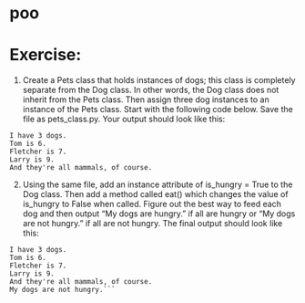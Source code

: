 # poo


# Exercise:

1. Create a Pets class that holds instances of dogs; this class is completely separate from the Dog class. In other words, the Dog class does not inherit from the Pets class. Then assign three dog instances to an instance of the Pets class. Start with the following code below. Save the file as pets_class.py. Your output should look like this:

```
I have 3 dogs.
Tom is 6.
Fletcher is 7.
Larry is 9.
And they're all mammals, of course.
```


2. Using the same file, add an instance attribute of is_hungry = True to the Dog class. Then add a method called eat() which changes the value of is_hungry to False when called. Figure out the best way to feed each dog and then output “My dogs are hungry.” if all are hungry or “My dogs are not hungry.” if all are not hungry. The final output should look like this:

```
I have 3 dogs.
Tom is 6.
Fletcher is 7.
Larry is 9.
And they're all mammals, of course.
My dogs are not hungry.```